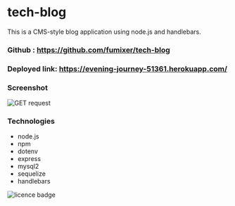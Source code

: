 # tech-blog

This is a CMS-style blog application using node.js and handlebars.

### Github : https://github.com/fumixer/tech-blog

### Deployed link: https://evening-journey-51361.herokuapp.com/


### Screenshot
![GET request](./asset/)


### Technologies

* node.js
* npm
* dotenv
* express
* mysql2
* sequelize
* handlebars

![licence badge](https://img.shields.io/badge/license-MIT-orange.png)